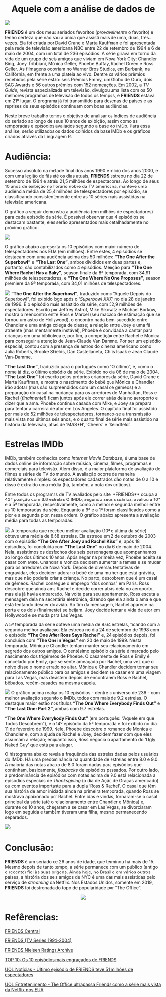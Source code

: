 
<!-- README.md is generated from README.Rmd. Please edit that file -->

<center>

# Aquele com a análise de dados de

</center>

![](images/Friends_logo.svg)

**FRIENDS** é um dos meus seriados fevoritos (*provavelmente* o
favorito) e tenho certeza que não sou a única que assisti mais de uma,
duas, três…vezes. Ela foi criada por David Crane e Marta Kauffman e foi
apresentada pela rede de televisão americana NBC entre 22 de setembro de
1994 e 6 de maio de 2004, com um total de 236 episódios. A série girava
em torno da vida de um grupo de seis amigos que viviam em Nova York
City: Chandler Bing, Joey Tribbiani, Mônica Geller, Phoebe Buffay,
Rachel Green e Ross Geller. As filmagens ocorriam no Warner Bros
Studios, em Burbank, na Califórnia, em frente a uma plateia ao vivo.
Dentre os vários prêmios recebidos pela série estão: seis Prêmios Emmy,
um Globo de Ouro, dois SAG Awards e 56 outros prêmios com 152 nomeações.
Em 2002, a *TV Guide*, revista especializada em televisão, divulgou uma
lista com os 50 melhores programas de televisão de todos os tempos, e
**FRIENDS** estava em 21º lugar. O programa já foi transmitido para
dezenas de países e as reprises de seus episódios continuam com boas
audiências.

Neste breve trabalho temos o objetivo de analisar os índices de
audiência do seriado ao longo de seus 10 anos de exibição, assim como
as temporadas e episódios avaliados segundo a base do IMDb. Para essa
análise, serão utilizados os dados colhidos da base IMDb e os gráficos
criados através da Linguagem R.

# Audiência:

Sucesso absoluto na metade final dos anos 1990 e início dos anos 2000, e
com uma legião de fãs até os dias atuais, **FRIENDS** estreou no dia 22
de setembro de 1994 e atraiu 21,5 milhões de espectadores. Ao longo de
seus 10 anos de exibição no horário nobre da TV americana, manteve uma
audiência média de 25,4 milhões de telespectadores por episódio, se
classificando consistentemente entre as 10 séries mais assistidas na
televisão americana.

O gráfico a seguir demonstra a audiência (em milhões de espectadores)
para cada episódio da série. É possível observar que 4 episódios se
destacam bastante, eles serão apresentados mais detalhadamente no
próximo gráfico.

![](docs/audiencia_coluna.png)

O gráfico abaixo apresenta os 10 episódios com maior número de
telespectadores nos EUA (em milhões). Entre estes, 4 episódios se
destacam com uma audiência acima dos 50 milhões: **“The One After the
Superbowl”** e **“The Last One”**, ambos divididos em duas partes e,
portanto, são contabilizados como 4 episódios. Menção para **“The One
Where Rachel Has a Baby”**, season finale da 8ª temporada, com 34,91
milhões de telespectadores, e **“The One Where No One Proposes”**,
season premiere da 9ª temporada, com 34,01 milhões de telespectadores.

![](docs/top10_episodios_telespectadores.png) **“The One After the
Superbowl”**, traduzido como “Aquele Depois do Superbowl”, foi exibido
logo após o *‘Superbowl XXX’* no dia 28 de janeiro de 1996. É o episódio
mais assistido da série, com 52,9 milhões de espectadores. Escrito por
Jeffrey Astrof, Mike Sikowitz e Michael Borkow, mostra o reencontro
entre Ross e Marcel (seu macaco de estimação que se tornou um astro de
Hollywood), o encontro nada bem-sucedido entre Chandler e uma antiga
colega de classe; a relação entre Joey e uma fã atraente (mas
mentalmente instável), Phoebe é convidada a cantar para crianças em uma
biblioteca e, por fim, a competição entre Rachel e Monica para conseguir
a atenção de Jean-Claude Van Damme. Por ser um episódio especial, contou
com a presença de astros do cinema americano como Julia Roberts, Brooke
Shields, Dan Castellaneta, Chris Isaak e Jean Claude Van-Damme.

**“The Last One”**, traduzido para o português como “O último”, é, como
o nome já diz, o último episódio da série. Exibido no dia 06 de maio de
2004, **“The Last One”** foi escrito pelos próprios criadores da série,
David Crane e Marta Kauffman, e mostra o nascimento do bebê que Mônica e
Chandler irão adotar (mas são surpreendidos com um casal de gêmeos) e a
preparação do casal na mudança para os arredores de Manhattan, Ross e
Rachel (*finalmente\!*) ficam juntos após ele correr atrás dela no
aeroporto e dizer que a ama. Phoebe continua casada com Mike, e Joey se
prepara para tentar a carreira de ator em Los Angeles. O capítulo final
foi assistido por mais de 52 milhões de telespectadores, tornando-se a
transmissão mais vista nos últimos seis anos, e o quarto final de série
mais assistido na história da televisão, atrás de ’M*A*S\*H’, ‘Cheers’ e
‘Seindfeld’.

# Estrelas IMDb

IMDb, também conhecida como *Internet Movie Database*, é uma base de
dados online de informação sobre música, cinema, filmes, programas e
comerciais para televisão. Além disso, é a maior plataforma de avaliação
de filmes e séries de TV do mundo. A avaliação ocorre de maneira
relativamente simples: os espectadores cadastrados dão notas de 0 a 10 e
disso é extraído uma média (há, também, a nota dos críticos).

Entre todos os programas de TV avaliados pelo site, \*FRIENDS\*\* ocupa
a 43ª posição com 8.8 estrelas O IMDb, segundo seus usuários, avaliou a
10ª e a 5ª temporada, respectivamente, como a melhor e segunda melhor
entre as 10 temporadas da série. Enquanto a 9ª e a 1ª foram
classificados como a pior e a segunda pior, nessa ordem. O gráfico
abaixo apresenta a avaliação média para todas as temporadas.

![](docs/media_estrelas_imdb_por_temporada.png) A temporada que recebeu
melhor avaliação (10ª e última da série) obteve uma média de 8.68
estrelas. Ela estreou em 2 de outubro de 2003 com o episódio **“The One
After Joey and Rachel Kiss”** e, após 18 episódios, foi concluída com
**“The Last One”** no dia 6 de maio de 2004. Nela, assistimos os
desfechos dos seis personagens que acompanhamos ao longo dos últimos 10
anos. Após negar na primeira vez, Phoebe aceita se casar com Mike.
Chandler e Monica decidem aumentar a família e se mudar para os
arredores de Nova York. Depois de diversas tentativas de engravidar,
eles decidem adorar o bebê de uma mulher que está grávida, mas que não
poderia criar a criança. No parto, descobrem que é um casal de gêmeos.
Rachel consegue o emprego “dos sonhos” em Paris. Ross descobre que ainda
ama Rachel e decide correr atrás dela no aeroporto, mas ela já havia
embarcado. Na volta para seu apartamento, Ross escuta a mensagem dela na
secretária eletrônica, dizendo que ela ainda o ama e que está tentando
descer do avião. Ao fim da mensagem, Rachel aparece na porta e os dois
(finalmente) se beijam. Joey decide tentar a vida de ator em Hollywood e
se muda para Las Vegas.

A 5ª temporada da série obteve uma média de 8.64 estrelas, ficando com a
segunda melhor avaliação. Ela estreou no dia 24 de setembro de 1998 com
o episódio **“The One After Ross Says Rachel”** e, 24 episódios depois,
foi concluída com **“The One in Vegas”** em 20 de maio de 1999. Nesta
temporada, Mônica e Chandler tentam manter seu relacionamento em segredo
dos outros amigos. O centésimo episódio da série é marcado pelo
nascimento dos trigêmeos de Phoebe. O casamento de Ross e Emily é
cancelado por Emily, que se sente ameaçada por Rachel, uma vez que o
noivo disse o nome errado no altar. Mônica e Chandler decidem tornar seu
relacionamento público para os amigos e decidem se casar em uma viagem
para Las Vegas, mas desistem depois de encontrarem Ross e Rachel,
bêbados, recém-casados na mesma capela.

![](docs/top10_episodios_estrelas.png) O gráfico acima realça os 10
episódios - dentre o universo de 236 - com melhor avaliação segundo o
IMDb, todos com mais de 9.2 estrelas. O destaque maior estão nos títulos
**“The One Where Everybody Finds Out”** e **“The Last One: Part 2”**,
ambas com 9.7 estrelas.

**“The One Where Everybody Finds Out”** (em português: “Aquele em que
Todos Descobrem”), é o 14º episódio da 5ª temporada e foi exibido no dia
11 de fevereiro de 1999. Nele, Phoebe descobre o romance de Monica e
Chandler e, com a ajuda de Rachel e Joey, decidem fazer com que eles
assumam a relação; enquanto isso, Ross negocia o apartamento do ‘Ugly
Naked Guy’ que está para alugar.

O histograma abaixo revela a frequência das estrelas dadas pelos
usuários do IMDb. Há uma predominância na quantidade de estrelas entre
8.0 e 9.0. A maioria das notas abaixo de 8.0 foram dadas para episódios
que continham, basicamente, *flasbacks* de episódios passados. Por outro
lado, a predominância de episódios com notas acima de 9.0 está
relacionada a episódios especiais de *Thanksgiving* (o dia de Ação de
Graças americado) ou com eventos importante para a dupla ‘Ross &
Rachel’. O casal que têm sua história de amor iniciada ainda na
primeira temporada, quando Ross se mostrava apaixonado por Rachel. Entre
idas e vindas, tornaram-se o casal principal da série (até o
relacionamento entre Chandler e Mônica) e, durante os 10 anos, chegaram
a se casar em Las Vegas, se divorciaram logo em seguida e também tiveram
uma filha, mesmo permanecendo separados.

![](docs/histogram_estrelas.png):

# Conclusão:

**FRIENDS** é um seriado de 26 anos de idade, que terminou há mais de
15. Mesmo depois de tanto tempo, a série permanece com um público
(antigo e recente) fiel às suas origens. Ainda hoje, no Brasil e em
vários outros países, a história dos seis amigos de NYC é uma das mais
assistidas pelo serviço de *streaming* da Netflix. Nos Estados Unidos,
somente em 2019, **FRIENDS** foi destronada do topo de popularidade por
“The Office”.

<center>

![](images/giphy.gif)

</center>

# Refêrencias:

[FRIENDS Central](https://friends.fandom.com/wiki/Friends_Wiki)

[FRIENDS (TV Series 1994-2004)](https://www.imdb.com/title/tt0108778/)

[FRIENDS Nielsen Ratings
Archive](http://newmusicandmore.tripod.com/friendsratings.html)

[TOP 10: Os 10 episódios mais engraçados de
FRIENDS](https://comentaseries.wordpress.com/2009/07/20/top-10-os-10-episodios-mais-engracados-de-friends/)

[UOL Notícias - Último episódio de FRIENDS teve 51 milhões de
espectadores](https://noticias.uol.com.br/ultnot/2004/05/07/ult1817u1023.jhtm)

[UOL Entretenimento - The Office ultrapassa Friends como a série mais
vista da Netflix nos
EUA](https://entretenimento.uol.com.br/noticias/redacao/2019/10/29/the-office-ultrapassa-friends-como-a-serie-mais-vista-da-netflix-nos-eua.htm)

